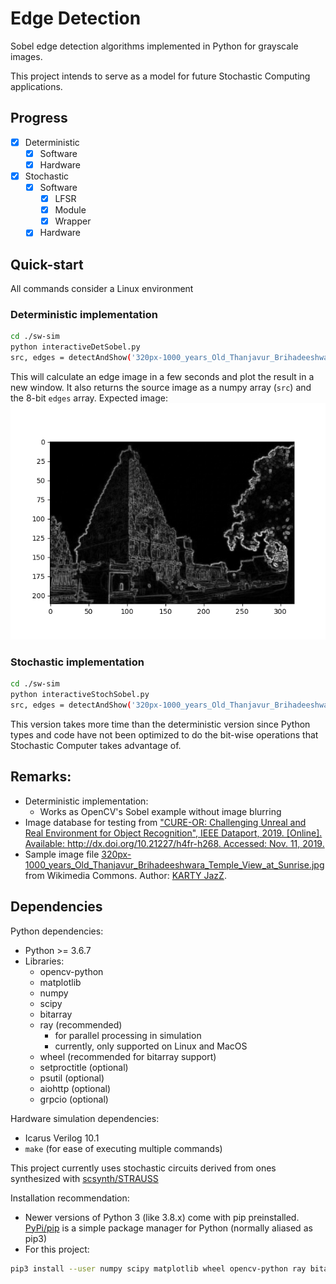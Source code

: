 # Edge Detection

Sobel edge detection algorithms implemented in Python for grayscale images.

This project intends to serve as a model for future Stochastic Computing applications.

## Progress
- [x] Deterministic
  - [x] Software
  - [x] Hardware
- [x] Stochastic
  - [x] Software
    - [x] LFSR
    - [x] Module
    - [x] Wrapper
  - [x] Hardware

## Quick-start
All commands consider a Linux environment

### Deterministic implementation
```bash
cd ./sw-sim
python interactiveDetSobel.py
src, edges = detectAndShow('320px-1000_years_Old_Thanjavur_Brihadeeshwara_Temple_View_at_Sunrise.jpg')
```
This will calculate an edge image in a few seconds and plot the result in a new window. It also returns the source image as a numpy array (`src`) and the 8-bit `edges` array.
Expected image:
![Temple View edge image processed by deterministic algorithm](./320px_det_edges.png?raw=true "Title")

### Stochastic implementation
```bash
cd ./sw-sim
python interactiveStochSobel.py
src, edges = detectAndShow('320px-1000_years_Old_Thanjavur_Brihadeeshwara_Temple_View_at_Sunrise.jpg')
```
This version takes more time than the deterministic version since Python types and code have not been optimized to do the bit-wise operations that Stochastic Computer takes advantage of.

## Remarks:
* Deterministic implementation:
	* Works as OpenCV's Sobel example without image blurring
* Image database for testing from ["CURE-OR: Challenging Unreal and Real Environment for Object Recognition", IEEE Dataport, 2019. [Online]. Available: http://dx.doi.org/10.21227/h4fr-h268. Accessed: Nov. 11, 2019.](https://ieee-dataport.org/open-access/cure-or-challenging-unreal-and-real-environment-object-recognition)
* Sample image file [320px-1000_years_Old_Thanjavur_Brihadeeshwara_Temple_View_at_Sunrise.jpg](https://commons.wikimedia.org/wiki/File:1000_years_Old_Thanjavur_Brihadeeshwara_Temple_View_at_Sunrise.jpg) from Wikimedia Commons. Author: [KARTY JazZ](https://commons.wikimedia.org/wiki/User:KARTY_JazZ).

## Dependencies
Python dependencies:
* Python >= 3.6.7
* Libraries:
  * opencv-python
  * matplotlib
  * numpy
  * scipy
  * bitarray
  * ray (recommended)
    * for parallel processing in simulation
    * currently, only supported on Linux and MacOS
  * wheel (recommended for bitarray support)
  * setproctitle (optional)
  * psutil (optional)
  * aiohttp (optional)
  * grpcio (optional)

Hardware simulation dependencies:
* Icarus Verilog 10.1
* `make` (for ease of executing multiple commands)

This project currently uses stochastic circuits derived from ones synthesized with [scsynth/STRAUSS](https://github.com/arminalaghi/scsynth)

Installation recommendation:
* Newer versions of Python 3 (like 3.8.x) come with pip preinstalled. [PyPi/pip](https://pypi.org/) is a simple package manager for Python (normally aliased as pip3)
* For this project:
```bash
pip3 install --user numpy scipy matplotlib wheel opencv-python ray bitarray setproctitle psutil aiohttp grpcio
```

